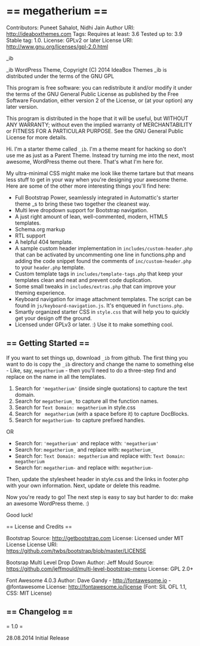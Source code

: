 == megatherium ==
=========

Contributors: Puneet Sahalot, Nidhi Jain
Author URI: http://ideaboxthemes.com
Tags: 
Requires at least: 3.6
Tested up to: 3.9
Stable tag: 1.0.
License: GPLv2 or later
License URI: http://www.gnu.org/licenses/gpl-2.0.html

_ib

_ib WordPress Theme, Copyright (C) 2014 IdeaBox Themes
_ib is distributed under the terms of the GNU GPL

This program is free software: you can redistribute it and/or modify
it under the terms of the GNU General Public License as published by
the Free Software Foundation, either version 2 of the License, or
(at your option) any later version.

This program is distributed in the hope that it will be useful,
but WITHOUT ANY WARRANTY; without even the implied warranty of
MERCHANTABILITY or FITNESS FOR A PARTICULAR PURPOSE.  See the
GNU General Public License for more details.


Hi. I'm a starter theme called `_ib`. I'm a theme meant for hacking so don't use me as just as a Parent Theme. Instead try turning me into the next, most awesome, WordPress theme out there. That's what I'm here for.

My ultra-minimal CSS might make me look like theme tartare but that means less stuff to get in your way when you're designing your awesome theme. Here are some of the other more interesting things you'll find here:

* Full Bootstrap Power, seamlessly integrated in Automattic's starter theme _s to bring these two together the cleanest way.
* Multi leve dropdown support for Bootstrap navigation.
* A just right amount of lean, well-commented, modern, HTML5 templates.
* Schema.org markup 
* RTL support
* A helpful 404 template.
* A sample custom header implementation in `includes/custom-header.php` that can be activated by uncommenting one line in functions.php and adding the code snippet found the comments of `inc/custom-header.php` to your `header.php` template.
* Custom template tags in `includes/template-tags.php` that keep your templates clean and neat and prevent code duplication.
* Some small tweaks in `includes/extras.php` that can improve your theming experience.
* Keyboard navigation for image attachment templates. The script can be found in `js/keyboard-navigation.js`. It's enqueued in `functions.php`.
* Smartly organized starter CSS in `style.css` that will help you to quickly get your design off the ground.
* Licensed under GPLv3 or later. :) Use it to make something cool.

== Getting Started ==
---------------------

If you want to set things up, download `_ib` from github. The first thing you want to do is copy the `_ib` directory and change the name to something else - Like, say, `megatherium` - then you'll need to do a three-step find and replace on the name in all the templates.

1. Search for `'megatherium'` (inside single quotations) to capture the text domain.
2. Search for `megatherium_` to capture all the function names.
3. Search for `Text Domain: megatherium` in style.css
4. Search for ` megatherium` (with a space before it) to capture DocBlocks.
5. Search for `megatherium-` to capture prefixed handles.

OR

* Search for: `'megatherium'` and replace with: `'megatherium'`
* Search for: `megatherium_` and replace with: `megatherium_`
* Search for: `Text Domain: megatherium` and replace with: `Text Domain: megatherium`
* Search for: `megatherium-` and replace with: `megatherium-`

Then, update the stylesheet header in style.css and the links in footer.php with your own information. Next, update or delete this readme.

Now you're ready to go! The next step is easy to say but harder to do: make an awesome WordPress theme. :)

Good luck!

== License and Credits ==

Bootstrap 
Source: http://getbootstrap.com
License: Licensed under MIT License
License URI: https://github.com/twbs/bootstrap/blob/master/LICENSE 

Bootsrap Multi Level Drop Down
Author: Jeff Mould
Source: https://github.com/jeffmould/multi-level-bootstrap-menu
License: GPL 2.0+

Font Awesome 4.0.3 
Author: Dave Gandy - http://fontawesome.io - @fontawesome
License: http://fontawesome.io/license (Font: SIL OFL 1.1, CSS: MIT License)


== Changelog ==
---------------

= 1.0 =

28.08.2014 
Initial Release

